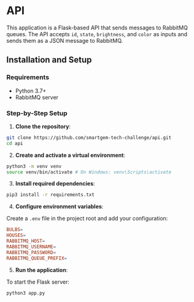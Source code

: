 # API

This application is a Flask-based API that sends messages to RabbitMQ queues. The API accepts `id`, `state`, `brightness`, and `color` as inputs and sends them as a JSON message to RabbitMQ.

## Installation and Setup

### Requirements

- Python 3.7+
- RabbitMQ server

### Step-by-Step Setup

1. **Clone the repository**:

```bash
git clone https://github.com/smartgem-tech-challenge/api.git
cd api
```

2. **Create and activate a virtual environment**:

```bash
python3 -m venv venv
source venv/bin/activate # On Windows: venv\Scripts\activate
```

3. **Install required dependencies**:

```bash
pip3 install -r requirements.txt
```

4. **Configure environment variables**:

Create a `.env` file in the project root and add your configuration:

```makefile
BULBS=
HOUSES=
RABBITMQ_HOST=
RABBITMQ_USERNAME=
RABBITMQ_PASSWORD=
RABBITMQ_QUEUE_PREFIX=
```

5. **Run the application**:

To start the Flask server:

```bash
python3 app.py
```